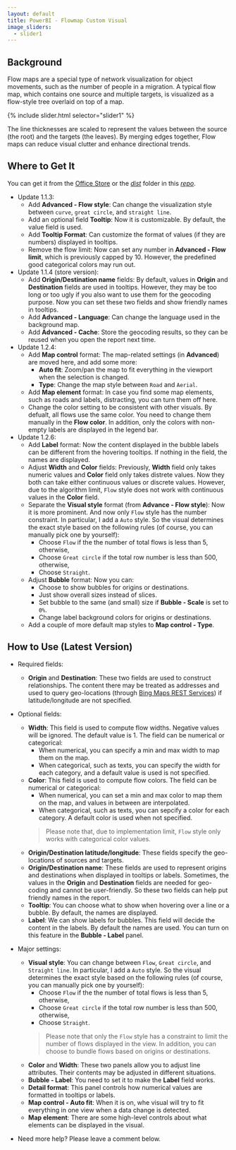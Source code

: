 ```yaml
---
layout: default
title: PowerBI - Flowmap Custom Visual
image_sliders:
  - slider1
---
```


## Background

Flow maps are a special type of network visualization for object movements, such as the number of people in a migration. A typical flow map, which contains one source and multiple targets, is visualized as a flow-style tree overlaid on top of a map.

{% include slider.html selector="slider1" %}

The line thicknesses are scaled to represent the values between the source (the root) and the targets (the leaves). By merging edges together, Flow maps can reduce visual clutter and enhance directional trends.

## Where to Get It

You can get it from the [Office Store](https://store.office.com/en-us/app.aspx?assetid=WA104380901&sourcecorrid=ae7baae3-68e1-488c-b34c-ac1e9f8cc8d7&searchapppos=62&appredirect=false&omkt=en-US&ui=en-US&rs=en-US&ad=US) or the [_dist_](https://github.com/weiweicui/PowerBI-Flowmap/tree/master/dist) folder in this [_repo_](https://github.com/weiweicui/PowerBI-Flowmap/).

* Update 1.1.3:
    * Add **Advanced - Flow style**: Can change the visualization style between `curve`, `great circle`, and `straight line`.
    * Add an optional field **Tooltip**: Now it is customizable. By default, the value field is used.
    * Add **Tooltip Format**: Can customize the format of values (if they are numbers) displayed in tooltips.
    * Remove the flow limit: Now can set any number in **Advanced - Flow limit**, which is previously capped by 10. However, the predefined good categorical colors may run out.
* Update 1.1.4 (store version):
    * Add **Origin/Destination name** fields: By default, values in **Origin** and **Destination** fields are used in tooltips. However, they may be too long or too ugly if you also want to use them for the geocoding purpose. Now you can set these two fields and show friendly names in tooltips.
    * Add **Advanced - Language**: Can change the language used in the background map.
    * Add **Advanced - Cache**: Store the geocoding results, so they can be reused when you open the report next time.
* Update 1.2.4:
    * Add **Map control** format: The map-related settings (in **Advanced**) are moved here, and add some more:
        * **Auto fit**: Zoom/pan the map to fit everything in the viewport when the selection is changed.
        * **Type**: Change the map style between `Road` and `Aerial`.
    * Add **Map element** format: In case you find some map elements, such as roads and labels, distracting, you can turn them off here.
    * Change the color setting to be consistent with other visuals. By defualt, all flows use the same color. You need to change them manually in the **Flow color**. In addition, only the colors with non-empty labels are displayed in the legend bar.
* Update 1.2.6:
    * Add **Label** format: Now the content displayed in the bubble labels can be different from the hovering tooltips. If nothing in the field, the names are displayed.
    * Adjust **Width** and **Color** fields: Previously, **Width** field only takes numeric values and **Color** field only takes distrete values. Now they both can take either continuous values or discrete values. However, due to the algorithm limit, `Flow` style does not work with continuous values in the **Color** field.
    * Separate the **Visual style** format (from **Advance - Flow style**): Now it is more prominent. And now only `Flow` style has the number constraint. In particular, I add a `Auto` style. So the visual determines the exact style based on the following rules (of course, you can manually pick one by yourself):
        * Choose `Flow` if the the number of total flows is less than 5, otherwise,
        * Choose `Great circle` if the total row number is less than 500, otherwise,
        * Choose `Straight`.
    * Adjust **Bubble** format: Now you can:
        * Choose to show bubbles for origins or destinations.
        * Just show overall sizes instead of slices.
        * Set bubble to the same (and small) size if **Bubble - Scale** is set to `0%`.
        * Change label background colors for origins or destinations.
    * Add a couple of more default map styles to **Map control - Type**.

## How to Use (Latest Version)
* Required fields:
    * **Origin** and **Destination**: These two fields are used to construct relationships. The content there may be treated as addresses and used to query geo-locations (through [Bing Maps REST Services](https://msdn.microsoft.com/en-us/library/ff701713.aspx)) if latitude/longitude are not specified.

* Optional fields:
    * **Width**: This field is used to compute flow widths. Negative values will be ignored. The default value is 1. The field can be numerical or categorical:
        * When numerical, you can specify a min and max width to map them on the map.
        * When categorical, such as texts, you can specify the width for each category, and a default value is used is not specified.
    * **Color**: This field is used to compute flow colors. The field can be numerical or categorical:
        * When numerical, you can set a min and max color to map them on the map, and values in between are interpolated.
        * When categorical, such as texts, you can sepcify a color for each category. A default color is used when not specified.            
        > Please note that, due to implementation limit, `Flow` style only works with categorical color values.
    * **Origin/Destination latitude/longitude**: These fields specify the geo-locations of sources and targets.
    * **Origin/Destination name**: These fields are used to represent origins and destinations when displayed in tooltips or labels. Sometimes, the values in the **Origin** and **Destination** fields are needed for geo-coding and cannot be user-friendly. So these two fields can help put friendly names in the report.
    * **Tooltip**: You can choose what to show when hovering over a line or a bubble. By default, the names are displayed.
    * **Label**: We can show labels for bubbles. This field will decide the content in the labels. By default the names are used. You can turn on this feature in the **Bubble - Label** panel.

* Major settings:
    * **Visual style**: You can change between `Flow`, `Great circle`, and `Straight line`.
    In particular, I add a `Auto` style. So the visual determines the exact style based on the following rules (of course, you can manually pick one by yourself):
        * Choose `Flow` if the the number of total flows is less than 5, otherwise,
        * Choose `Great circle` if the total row number is less than 500, otherwise,
        * Choose `Straight`.
        > Please note that only the `Flow` style has a constraint to limit the number of flows displayed in the view. In addition, you can choose to bundle flows based on origins or destinations.
    * **Color** and **Width**: These two panels allow you to adjust line attributes. Their contents may be adjusted in different situations.
    * **Bubble - Label**: You need to set it to make the **Label** field works.
    * **Detail format**: This panel controls how numerical values are formatted in tooltips or labels.
    * **Map control - Auto fit**: When it is on, whe visual will try to fit everything in one view when a data change is detected.
    * **Map element**: There are some high-level controls about what elements can be displayed in the visual.




* Need more help? Please leave a comment below.
